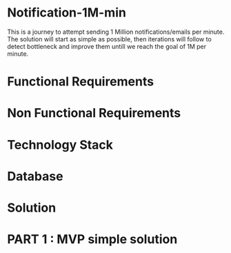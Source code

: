# Notification-1M-min
This is a journey to attempt sending 1 Million notifications/emails per minute. The solution will start as simple as possible, then iterations will follow to detect bottleneck and improve them untill we reach the goal of 1M per minute.

# Functional Requirements


# Non Functional Requirements


# Technology Stack


# Database

# Solution
# PART 1 : MVP simple solution
